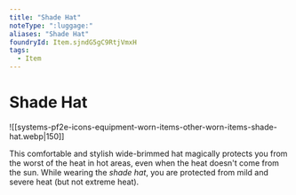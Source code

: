 ```yaml
---
title: "Shade Hat"
noteType: ":luggage:"
aliases: "Shade Hat"
foundryId: Item.sjndG5gC9RtjVmxH
tags:
  - Item
---
```


# Shade Hat
![[systems-pf2e-icons-equipment-worn-items-other-worn-items-shade-hat.webp|150]]

This comfortable and stylish wide-brimmed hat magically protects you from the worst of the heat in hot areas, even when the heat doesn't come from the sun. While wearing the _shade hat_, you are protected from mild and severe heat (but not extreme heat).
